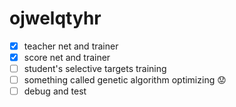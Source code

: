 # ojwelqtyhr
- [x] teacher net and trainer
- [x] score net and trainer
- [ ] student's selective targets training
- [ ] something called genetic algorithm optimizing :worried:
- [ ] debug and test
